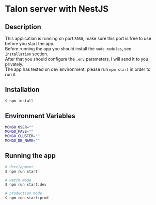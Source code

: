 <h1>Talon server with NestJS</h1>

## Description

This application is running on port `8080`, make sure this port is free to use before you start the app. <br />
Before running the app you should install the `node_modules`, see `Installation` section. <br />
After that you should configure the `.env` parameters, I will send it to you privately. <br />
The app has tested on dev environment, please run `npm start` in order to run it.

## Installation

```bash
$ npm install
```

## Environment Variables
```bash
MONGO_USER=""
MONGO_PASS="" 
MONGO_CLUSTER=""
MONGO_DB_NAME=""
```

## Running the app

```bash
# development
$ npm run start

# watch mode
$ npm run start:dev

# production mode
$ npm run start:prod
```
